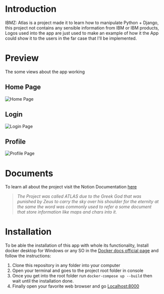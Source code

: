 # Introduction
IBMZ: Atlas is a project made it to learn how to manipulate Python + Django, this project not contains any sensible information from IBM or IBM products, Logos used into the app are just used to make an example of how it the App could show it to the users in the far case that I'll be implemented.

# Preview
The some views about the app working
## Home Page
![Home Page](https://res.cloudinary.com/tegdv97/image/upload/v1595635835/localhost_8000_account_references__s9b0jv.png)
## Login
![Login Page](https://res.cloudinary.com/tegdv97/image/upload/v1595635543/localhost_8000_login__dscevg.png)
## Profile
![Profile Page](asdfasdfsadf)

# Documents
To learn all about the project visit the Notion Documentation [here](https://www.notion.so/IBM-Z-Project-Atlas-9aac5e61a22b4e9a81db7a87a948bb1e)
> *The Project was called ATLAS due to the Greek God that was punished by Zeus to carry the sky over his shoulder  for the eternity at the same the word was commonly used to refer a some document that store information like maps and chars into it.*

# Installation

To be able the installation of this app with whole its functionality, Install docker desktop for Windows or any SO in the [Docker docs official page](https://docs.docker.com/docker-for-windows/install/) and follow the instructions:

 1. Clone this repository in any folder into your computer
 2. Open your terminal and goes to the project root folder in console
 3. Once you get into the root folder run `docker-compose up --build` then wait until the installation done.
 4. Finally open your favorite web browser and go [Localhost:8000](localhost:8000)
